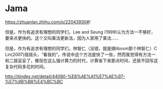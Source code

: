 # Jama
https://zhuanlan.zhihu.com/p/22043930#!

但是，作为有追求有理想的同学们，Lee and Seung (1999)认为方法一不够好，要来点更快的。这个又叫乘法更新法，因为人家用了乘法......

但是，作为有追求有理想的同学们，林智仁（没错，就是搞libsvm那个林智仁）C Lin(2007)摇摇头，“看我的”。传说中这个方法是快了一些，然而我觉得有方法一和二就妥妥了，像现在这么强计算力的时代，计算省下来那点时间，还抵不回写这复杂代码多花的时间。

http://itindex.net/detail/44080-%E8%AE%A1%E7%AE%97-%E7%9B%B8%E4%BC%BC
